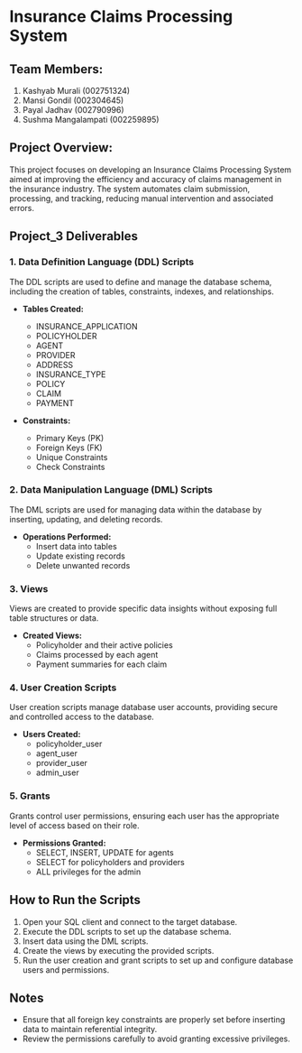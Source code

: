 # Insurance Claims Processing System

## Team Members:
1. Kashyab Murali (002751324)
2. Mansi Gondil (002304645)
3. Payal Jadhav (002790996)
4. Sushma Mangalampati (002259895)

## Project Overview:
This project focuses on developing an Insurance Claims Processing System aimed at improving the efficiency and accuracy of claims management in the insurance industry. The system automates claim submission, processing, and tracking, reducing manual intervention and associated errors.

## Project_3 Deliverables

### 1. Data Definition Language (DDL) Scripts
The DDL scripts are used to define and manage the database schema, including the creation of tables, constraints, indexes, and relationships.

- **Tables Created:**
  - INSURANCE_APPLICATION
  - POLICYHOLDER
  - AGENT
  - PROVIDER
  - ADDRESS
  - INSURANCE_TYPE
  - POLICY
  - CLAIM
  - PAYMENT

- **Constraints:**
  - Primary Keys (PK)
  - Foreign Keys (FK)
  - Unique Constraints
  - Check Constraints

### 2. Data Manipulation Language (DML) Scripts
The DML scripts are used for managing data within the database by inserting, updating, and deleting records.

- **Operations Performed:**
  - Insert data into tables
  - Update existing records
  - Delete unwanted records

### 3. Views
Views are created to provide specific data insights without exposing full table structures or data.

- **Created Views:**
  - Policyholder and their active policies
  - Claims processed by each agent
  - Payment summaries for each claim

### 4. User Creation Scripts
User creation scripts manage database user accounts, providing secure and controlled access to the database.

- **Users Created:**
  - policyholder_user
  - agent_user
  - provider_user
  - admin_user

### 5. Grants
Grants control user permissions, ensuring each user has the appropriate level of access based on their role.

- **Permissions Granted:**
  - SELECT, INSERT, UPDATE for agents
  - SELECT for policyholders and providers
  - ALL privileges for the admin

## How to Run the Scripts

1. Open your SQL client and connect to the target database.
2. Execute the DDL scripts to set up the database schema.
3. Insert data using the DML scripts.
4. Create the views by executing the provided scripts.
5. Run the user creation and grant scripts to set up and configure database users and permissions.

## Notes

- Ensure that all foreign key constraints are properly set before inserting data to maintain referential integrity.
- Review the permissions carefully to avoid granting excessive privileges.